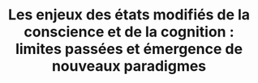 ---
layout: publications
title: "Les enjeux des états modifiés de la conscience et de la cognition : limites passées et émergence de nouveaux paradigmes"
authors: Guillaume Dumas, Martin Fortier, Juan Gonzales
publication: Intellectica Vol. 67
year: 2017
link: https://hal-pasteur.archives-ouvertes.fr/pasteur-01567897
type: Book/Chapter, # Journal Paper, Preprint, Book/Chapter, Comment
category: Opinion/Perspectives, Review # Opinion/Perspectives, Review, Computational, Social Cognitive and Affective Neuroscience, Experimental
filename: 2017.07.24_G.Dumas #MM.DD.YYYY_F.Author
---